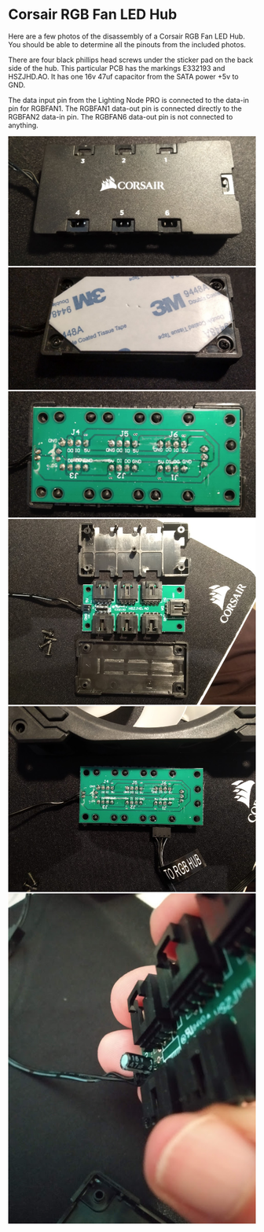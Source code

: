 # Corsair RGB Fan LED Hub

Here are a few photos of the disassembly of a Corsair RGB Fan LED Hub.
You should be able to determine all the pinouts from the included photos.

There are four black phillips head screws under the sticker pad on the back side of the hub.
This particular PCB has the markings E332193 and HSZJHD.AO.
It has one 16v 47uf capacitor from the SATA power +5v to GND.

The data input pin from the Lighting Node PRO is connected to the data-in pin for RGBFAN1.
The RGBFAN1 data-out pin is connected directly to the RGBFAN2 data-in pin.
The RGBFAN6 data-out pin is not connected to anything.

![corsair-rgb-fan-led-hub-1](corsair-rgb-fan-led-hub-1.jpg)
![corsair-rgb-fan-led-hub-2](corsair-rgb-fan-led-hub-2.jpg)
![corsair-rgb-fan-led-hub-3](corsair-rgb-fan-led-hub-3.jpg)
![corsair-rgb-fan-led-hub-4](corsair-rgb-fan-led-hub-4.jpg)
![corsair-rgb-fan-led-hub-5](corsair-rgb-fan-led-hub-5.jpg)
![corsair-rgb-fan-led-hub-6](corsair-rgb-fan-led-hub-6.jpg)
